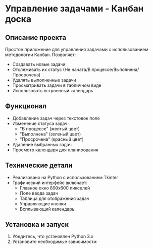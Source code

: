 # Управление задачами - Канбан доска

## Описание проекта
Простое приложение для управления задачами с использованием методологии Канбан. Позволяет:
- Создавать новые задачи
- Отслеживать их статус (Не начата/В процессе/Выполнена/Просрочена)
- Удалять выполненные задачи
- Просматривать задачи в табличном виде
- Использовать встроенный календарь

## Функционал
- Добавление задач через текстовое поле
- Изменение статуса задач:
  - "В процессе" (желтый цвет)
  - "Выполнена" (зеленый цвет)
  - "Просрочена" (красный цвет)
- Удаление выбранных задач
- Просмотр календаря для планирования

## Технические детали
- Реализовано на Python с использованием Tkinter
- Графический интерфейс включает:
  - Главное окно 800x600 пикселей
  - Поле ввода задач
  - Таблица для отображения задач
  - Управляющие кнопки
  - Всплывающий календарь

## Установка и запуск
1. Убедитесь, что установлен Python 3.x
2. Установите необходимые зависимости: